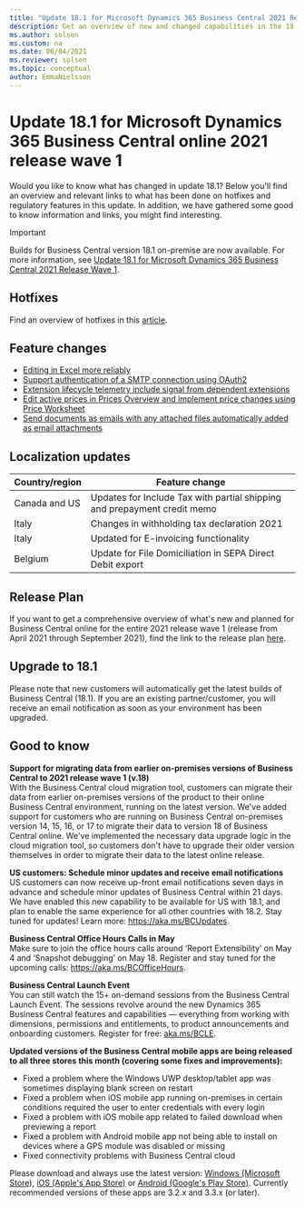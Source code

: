 ```yaml
---
title: "Update 18.1 for Microsoft Dynamics 365 Business Central 2021 Release Wave 1"
description: Get an overview of new and changed capabilities in the 18.1 update of Business Central online, which is part of 2021 release wave 1.
ms.author: solsen
ms.custom: na
ms.date: 06/04/2021
ms.reviewer: solsen
ms.topic: conceptual
author: EmmaNielsson
---
```


# Update 18.1 for Microsoft Dynamics 365 Business Central online 2021 release wave 1

Would you like to know what has changed in update 18.1? Below you'll find an overview and relevant links to what has been done on hotfixes and regulatory features in this update. In addition, we have gathered some good to know information and links, you might find interesting.

> [!IMPORTANT]  
> Builds for Business Central version 18.1 on-premise are now available. For more information, see [Update 18.1 for Microsoft Dynamics 365 Business Central 2021 Release Wave 1](https://support.microsoft.com/topic/update-18-1-for-microsoft-dynamics-365-business-central-2021-release-wave-1-application-build-18-1-26330-platform-build-18-0-26311-c2b1b1d3-e875-4079-817e-aa51454feddb).

## Hotfixes
Find an overview of hotfixes in this [article](https://support.microsoft.com/topic/update-18-1-for-microsoft-dynamics-365-business-central-2021-release-wave-1-application-build-18-1-25158-platform-build-18-0-25290-c2b1b1d3-e875-4079-817e-aa51454feddb).

## Feature changes
- [Editing in Excel more reliably](/dynamics365-release-plan/2021wave1/smb/dynamics365-business-central/editing-excel-more-reliably)
- [Support authentication of a SMTP connection using OAuth2](/dynamics365-release-plan/2021wave1/smb/dynamics365-business-central/support-authentication-smtp-connection-using-oauth2)
- [Extension lifecycle telemetry include signal from dependent extensions](/dynamics365-release-plan/2021wave1/smb/dynamics365-business-central/extension-lifecycle-telemetry-include-signal-dependent-extensions)
- [Edit active prices in Prices Overview and implement price changes using Price Worksheet](/dynamics365-release-plan/2021wave1/smb/dynamics365-business-central/edit-active-prices-price-lists-price-overview-pages)
- [Send documents as emails with any attached files automatically added as email attachments](/dynamics365-release-plan/2021wave1/smb/dynamics365-business-central/send-documents-as-emails-attached-files-automatically-added-as-email-attachments)

## Localization updates 

| Country/region| Feature change |
|-------------|--------------|
|Canada and US | Updates for Include Tax with partial shipping and prepayment credit memo|
|Italy | Changes in withholding tax declaration 2021 |
|Italy | Updated for E-invoicing functionality |
|Belgium | Update for File Domiciliation in SEPA Direct Debit export | 

## Release Plan
If you want to get a comprehensive overview of what's new and planned for Business Central online for the entire 2021 release wave 1 (release from April 2021 through September 2021), find the link to the release plan [here](/dynamics365-release-plan/2021wave1/smb/dynamics365-business-central/planned-features).


## Upgrade to 18.1

Please note that new customers will automatically get the latest builds of Business Central (18.1). If you are an existing partner/customer, you will receive an email notification as soon as your environment has been upgraded.

## Good to know

**Support for migrating data from earlier on-premises versions of Business Central to 2021 release wave 1 (v.18)**  
With the Business Central cloud migration tool, customers can migrate their data from earlier on-premises versions of the product to their online Business Central environment, running on the latest version. We've added support for customers who are running on Business Central on-premises version 14, 15, 16, or 17 to migrate their data to version 18 of Business Central online. We've implemented the necessary data upgrade logic in the cloud migration tool, so customers don't have to upgrade their older version themselves in order to migrate their data to the latest online release. 

**US customers: Schedule minor updates and receive email notifications**  
US customers can now receive up-front email notifications seven days in advance and schedule minor updates of Business Central within 21 days. We have enabled this new capability to be available for US with 18.1, and plan to enable the same experience for all other countries with 18.2. Stay tuned for updates! Learn more: https://aka.ms/BCUpdates.

**Business Central Office Hours Calls in May**  
Make sure to join the office hours calls around ‘Report Extensibility’ on May 4 and ‘Snapshot debugging’ on May 18. Register and stay tuned for the upcoming calls: https://aka.ms/BCOfficeHours.

**Business Central Launch Event**  
You can still watch the 15+ on-demand sessions from the Business Central Launch Event. The sessions revolve around the new Dynamics 365 Business Central features and capabilities — everything from working with dimensions, permissions and entitlements, to product announcements and onboarding customers. Register for free: [aka.ms/BCLE](https://aka.ms/BCLE).


**Updated versions of the Business Central mobile apps are being released to all three stores this month (covering some fixes and improvements):**  
- Fixed a problem where the Windows UWP desktop/tablet app was sometimes displaying blank screen on restart
- Fixed a problem when iOS mobile app running on-premises in certain conditions required the user to enter credentials with every login
- Fixed a problem with iOS mobile app related to failed download when previewing a report
- Fixed a problem with Android mobile app not being able to install on devices where a GPS module was disabled or missing
- Fixed connectivity problems with Business Central cloud  

Please download and always use the latest version: [Windows (Microsoft Store)](https://www.microsoft.com/p/microsoft-dynamics-365-business-central/9nblggh4ql79?rtc=1&activetab=pivot:overviewtab),  [iOS (Apple's App Store)](https://apps.apple.com/app/project-madeira/id1093325047) or [Android (Google's Play Store)](https://play.google.com/store/apps/details?id=com.microsoft.dynamics.ProjectMadeira). Currently recommended versions of these apps are 3.2.x and 3.3.x (or later).
